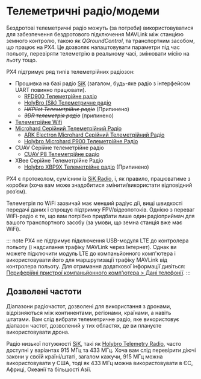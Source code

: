 # Телеметричні радіо/модеми

Бездротові телеметричні радіо можуть (за потреби) використовуватися для забезпечення бездротового підключення MAVLink між станцією земного контролю, такою як _QGroundControl_, та транспортним засобом, що працює на PX4. Це дозволяє налаштовувати параметри під час польоту, перевіряти телеметрію в реальному часі, змінювати місію на льоту тощо.

PX4 підтримує ряд типів телеметрійних радіозон:

- Прошивка на базі радіо [SiK](../telemetry/sik_radio.md) (загалом, будь-яке радіо з інтерфейсом UART повинно працювати).
  - [RFD900 Телеметрійне радіо](../telemetry/rfd900_telemetry.md)
  - [HolyBro (Sik) Телеметричне радіо](../telemetry/holybro_sik_radio.md)
  - <del>_HKPilot Телеметрійне радіо_</del> (Припинено)
  - <del>_3DR телеметрія радіо_</del> (припинено)
- [Телеметрійне Wifi](../telemetry/telemetry_wifi.md)
- [Microhard Серійний Телеметрійний Радіо](../telemetry/microhard_serial.md)
  - [ARK Electron Microhard Серійний Телеметрійний Радіо](../telemetry/ark_microhard_serial.md)
  - [Holybro Microhard P900 Телеметрійне Радіо](../telemetry/holybro_microhard_p900_radio.md)
- CUAV Серійне телеметрійне радіо
  - [CUAV P8 Телеметрійне радіо](../telemetry/cuav_p8_radio.md)
- XBee Серійне Телеметрійне Радіо
  - [Holybro XBP9X Телеметрійне радіо](../telemetry/holybro_xbp9x_radio.md) (Припинено)

PX4 є протоколом, сумісним із [SiK Radio](../telemetry/sik_radio.md), і, як правило, працюватиме з коробки (хоча вам може знадобитися змінити/використати відповідний роз’єм).

Телеметрія по WiFi зазвичай має менший радіус дії, вищі швидкості передачі даних і спрощує підтримку FPV/відеопотоків. Однією з переваг WiFi-радіо є те, що вам потрібно придбати лише один радіоприймач для вашого транспортного засобу (за умови, що земна станція вже має WiFi).

::: note PX4 не підтримує підключення USB-модуля LTE до контролера польоту (і надсилання трафіку MAVLink через Інтернет). Однак ви можете підключити модуль LTE до компаньйонного комп'ютера і використовувати його для маршрутизації трафіку MAVLink від контролера польоту. Для отримання додаткової інформації дивіться: [Периферійні пристрої компаньйонного комп'ютера > Дані телефонії](../companion_computer/companion_computer_peripherals.md#data-telephony-lte).
:::

## Дозволені частоти

Діапазони радіочастот, дозволені для використання з дронами, відрізняються між континентами, регіонами, країнами, а навіть штатами. Вам слід вибрати телеметричне радіо, яке використовує діапазон частот, дозволений у тих областях, де ви плануєте використовувати дрона.

Радіо низької потужності [SiK](../telemetry/sik_radio.md), такі як [Holybro Telemetry Radio](../telemetry/holybro_sik_radio.md), часто доступні у варіантах 915 МГц та 433 МГц. Хоча вам слід перевірити діючі закони у своїй країні/штаті, загалом кажучи, 915 МГц можна використовувати у США, тоді як 433 МГц можна використовувати в ЄС, Африці, Океанії та більшості Азії.
